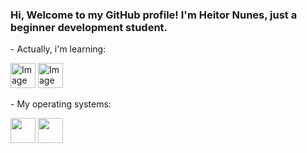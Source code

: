 ### Hi, Welcome to my GitHub profile! I'm Heitor Nunes, just a beginner development student.
<body style = "backgroud-color = black;">
	<p> - Actually, i'm learning:</p>
	<img src = "https://cdn-icons-png.flaticon.com/512/5968/5968267.png" width="40" height="40" alt = "Imagem HTML5" style = "display: inline;"/>
	<img src = "https://cdn-icons-png.flaticon.com/512/5968/5968242.png" width = "40" height = "40" alt = "Imagem CSS3" style = "display: inline;"/>
	<p> - My operating systems:</p>
	<img src = "https://cdn.icon-icons.com/icons2/1508/PNG/512/windows_104558.png" width = "40" height = "40"/>
	<img src = "https://upload.wikimedia.org/wikipedia/commons/4/41/Fedora_icon_%282021%29.svg" width = "40" height = "40"/>
</body>	
